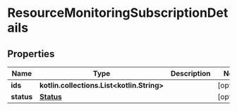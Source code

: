 
# ResourceMonitoringSubscriptionDetails

## Properties
Name | Type | Description | Notes
------------ | ------------- | ------------- | -------------
**ids** | **kotlin.collections.List&lt;kotlin.String&gt;** |  |  [optional]
**status** | [**Status**](Status.md) |  |  [optional]



